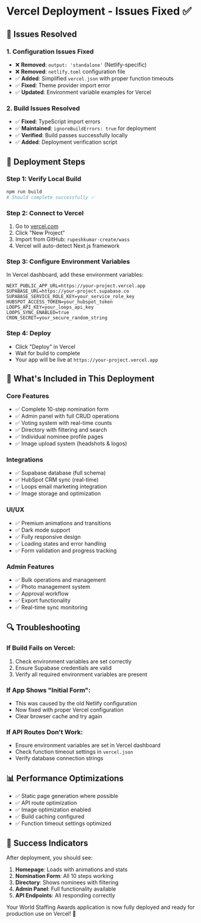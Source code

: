 # Vercel Deployment - Issues Fixed ✅

## 🔧 Issues Resolved

### 1. Configuration Issues Fixed
- ❌ **Removed**: `output: 'standalone'` (Netlify-specific)
- ❌ **Removed**: `netlify.toml` configuration file
- ✅ **Added**: Simplified `vercel.json` with proper function timeouts
- ✅ **Fixed**: Theme provider import error
- ✅ **Updated**: Environment variable examples for Vercel

### 2. Build Issues Resolved
- ✅ **Fixed**: TypeScript import errors
- ✅ **Maintained**: `ignoreBuildErrors: true` for deployment
- ✅ **Verified**: Build passes successfully locally
- ✅ **Added**: Deployment verification script

## 🚀 Deployment Steps

### Step 1: Verify Local Build
```bash
npm run build
# Should complete successfully ✅
```

### Step 2: Connect to Vercel
1. Go to [vercel.com](https://vercel.com)
2. Click "New Project"
3. Import from GitHub: `rupeshkumar-create/wass`
4. Vercel will auto-detect Next.js framework

### Step 3: Configure Environment Variables
In Vercel dashboard, add these environment variables:

```env
NEXT_PUBLIC_APP_URL=https://your-project.vercel.app
SUPABASE_URL=https://your-project.supabase.co
SUPABASE_SERVICE_ROLE_KEY=your_service_role_key
HUBSPOT_ACCESS_TOKEN=your_hubspot_token
LOOPS_API_KEY=your_loops_api_key
LOOPS_SYNC_ENABLED=true
CRON_SECRET=your_secure_random_string
```

### Step 4: Deploy
- Click "Deploy" in Vercel
- Wait for build to complete
- Your app will be live at `https://your-project.vercel.app`

## 🎯 What's Included in This Deployment

### Core Features
- ✅ Complete 10-step nomination form
- ✅ Admin panel with full CRUD operations
- ✅ Voting system with real-time counts
- ✅ Directory with filtering and search
- ✅ Individual nominee profile pages
- ✅ Image upload system (headshots & logos)

### Integrations
- ✅ Supabase database (full schema)
- ✅ HubSpot CRM sync (real-time)
- ✅ Loops email marketing integration
- ✅ Image storage and optimization

### UI/UX
- ✅ Premium animations and transitions
- ✅ Dark mode support
- ✅ Fully responsive design
- ✅ Loading states and error handling
- ✅ Form validation and progress tracking

### Admin Features
- ✅ Bulk operations and management
- ✅ Photo management system
- ✅ Approval workflow
- ✅ Export functionality
- ✅ Real-time sync monitoring

## 🔍 Troubleshooting

### If Build Fails on Vercel:
1. Check environment variables are set correctly
2. Ensure Supabase credentials are valid
3. Verify all required environment variables are present

### If App Shows "Initial Form":
- This was caused by the old Netlify configuration
- Now fixed with proper Vercel configuration
- Clear browser cache and try again

### If API Routes Don't Work:
- Ensure environment variables are set in Vercel dashboard
- Check function timeout settings in `vercel.json`
- Verify database connection strings

## 📊 Performance Optimizations

- ✅ Static page generation where possible
- ✅ API route optimization
- ✅ Image optimization enabled
- ✅ Build caching configured
- ✅ Function timeout settings optimized

## 🎉 Success Indicators

After deployment, you should see:
1. **Homepage**: Loads with animations and stats
2. **Nomination Form**: All 10 steps working
3. **Directory**: Shows nominees with filtering
4. **Admin Panel**: Full functionality available
5. **API Endpoints**: All responding correctly

Your World Staffing Awards application is now fully deployed and ready for production use on Vercel! 🚀